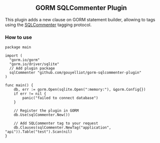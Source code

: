 <h2 align="center">GORM SQLCommenter Plugin</h2>

This plugin adds a new clause on GORM statement builder, allowing to tags using the [SQLCommenter](https://google.github.io/sqlcommenter/) tagging protocol.

### How to use

```golang
package main

import (
  "gorm.io/gorm"
  "gorm.io/driver/sqlite"
  // Add plugin package
  sqlCommenter "github.com/gouyelliot/gorm-sqlcommenter-plugin"
)

func main() {
    db, err := gorm.Open(sqlite.Open(":memory:"), &gorm.Config{})
    if err != nil {
        panic("failed to connect database")
    }

    // Register the plugin in GORM
    db.Use(sqlCommenter.New())

    // Add SQLCommenter tag to your request
    db.Clauses(sqlCommenter.NewTag("application", "api")).Table("test").Scan(nil)
}
```